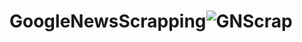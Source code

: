 

# GoogleNewsScrapping![GNScrap](https://user-images.githubusercontent.com/95557571/157854103-24bd1797-0da6-4936-a68f-2727ddf491b1.PNG)
